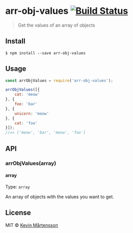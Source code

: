 # arr-obj-values [![Build Status](https://travis-ci.org/kevva/arr-obj-values.svg?branch=master)](https://travis-ci.org/kevva/arr-obj-values)

> Get the values of an array of objects


## Install

```
$ npm install --save arr-obj-values
```


## Usage

```js
const arrObjValues = require('arr-obj-values');

arrObjValues([{
	cat: 'meow'
}, {
	foo: 'bar'
}, {
	unicorn: 'meow'
}, {
	cat: 'foo'
}]);
//=> ['meow', 'bar', 'meow', 'foo']
```


## API

### arrObjValues(array)

#### array

Type: `array`

An array of objects with the values you want to get.


## License

MIT © [Kevin Mårtensson](https://github.com/kevva)

